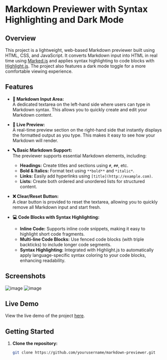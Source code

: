 # Markdown Previewer with Syntax Highlighting and Dark Mode

## Overview

This project is a lightweight, web-based Markdown previewer built using HTML, CSS, and JavaScript. It converts Markdown input into HTML in real time using [Marked.js](https://github.com/markedjs/marked) and applies syntax highlighting to code blocks with [Highlight.js](https://highlightjs.org/). The project also features a dark mode toggle for a more comfortable viewing experience.

## Features

- **📝 Markdown Input Area:**  
  A dedicated textarea on the left-hand side where users can type in Markdown syntax. This allows you to quickly create and edit your Markdown content.

- **👀 Live Preview:**  
  A real-time preview section on the right-hand side that instantly displays the formatted output as you type. This makes it easy to see how your Markdown will render.

- **🔤 Basic Markdown Support:**  
  The previewer supports essential Markdown elements, including:
  - **Headings:** Create titles and sections using `#`, `##`, etc.
  - **Bold & Italics:** Format text using `**bold**` and `*italic*`.
  - **Links:** Easily add hyperlinks using `[title](http://example.com)`.
  - **Lists:** Create both ordered and unordered lists for structured content.

- **❌ Clear/Reset Button:**  
  A clear button is provided to reset the textarea, allowing you to quickly remove all Markdown input and start fresh.

- **💻 Code Blocks with Syntax Highlighting:**  
  - **Inline Code:** Supports inline code snippets, making it easy to highlight short code fragments.
  - **Multi-line Code Blocks:** Use fenced code blocks (with triple backticks) to include longer code segments.
  - **Syntax Highlighting:** Integrated with Highlight.js to automatically apply language-specific syntax coloring to your code blocks, enhancing readability.

## Screenshots

![image](https://github.com/user-attachments/assets/8886dbe3-485f-4925-996a-6a27d5cc5f79)
![image](https://github.com/user-attachments/assets/552dd3b8-6c26-4984-b525-beb2f8a4c6aa)


## Live Demo

View the live demo of the project [here](https://neelam-bind.github.io/markdown-previwer/).

## Getting Started

1. **Clone the repository:**

   ```bash
   git clone https://github.com/yourusername/markdown-previewer.git
